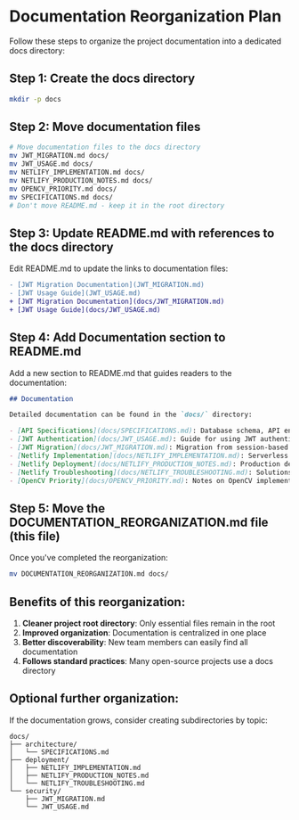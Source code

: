 # Documentation Reorganization Plan

Follow these steps to organize the project documentation into a dedicated docs directory:

## Step 1: Create the docs directory

```bash
mkdir -p docs
```

## Step 2: Move documentation files

```bash
# Move documentation files to the docs directory
mv JWT_MIGRATION.md docs/
mv JWT_USAGE.md docs/
mv NETLIFY_IMPLEMENTATION.md docs/
mv NETLIFY_PRODUCTION_NOTES.md docs/
mv OPENCV_PRIORITY.md docs/
mv SPECIFICATIONS.md docs/
# Don't move README.md - keep it in the root directory
```

## Step 3: Update README.md with references to the docs directory

Edit README.md to update the links to documentation files:

```diff
- [JWT Migration Documentation](JWT_MIGRATION.md)
- [JWT Usage Guide](JWT_USAGE.md)
+ [JWT Migration Documentation](docs/JWT_MIGRATION.md)
+ [JWT Usage Guide](docs/JWT_USAGE.md)
```

## Step 4: Add Documentation section to README.md

Add a new section to README.md that guides readers to the documentation:

```markdown
## Documentation

Detailed documentation can be found in the `docs/` directory:

- [API Specifications](docs/SPECIFICATIONS.md): Database schema, API endpoints, and workflows
- [JWT Authentication](docs/JWT_USAGE.md): Guide for using JWT authentication
- [JWT Migration](docs/JWT_MIGRATION.md): Migration from session-based to JWT auth
- [Netlify Implementation](docs/NETLIFY_IMPLEMENTATION.md): Serverless architecture implementation
- [Netlify Deployment](docs/NETLIFY_PRODUCTION_NOTES.md): Production deployment notes
- [Netlify Troubleshooting](docs/NETLIFY_TROUBLESHOOTING.md): Solutions for common deployment issues
- [OpenCV Priority](docs/OPENCV_PRIORITY.md): Notes on OpenCV implementation
```

## Step 5: Move the DOCUMENTATION_REORGANIZATION.md file (this file)

Once you've completed the reorganization:

```bash
mv DOCUMENTATION_REORGANIZATION.md docs/
```

## Benefits of this reorganization:

1. **Cleaner project root directory**: Only essential files remain in the root
2. **Improved organization**: Documentation is centralized in one place
3. **Better discoverability**: New team members can easily find all documentation
4. **Follows standard practices**: Many open-source projects use a docs directory

## Optional further organization:

If the documentation grows, consider creating subdirectories by topic:

```
docs/
├── architecture/
│   └── SPECIFICATIONS.md
├── deployment/
│   ├── NETLIFY_IMPLEMENTATION.md
│   ├── NETLIFY_PRODUCTION_NOTES.md
│   └── NETLIFY_TROUBLESHOOTING.md
└── security/
    ├── JWT_MIGRATION.md
    └── JWT_USAGE.md
```
